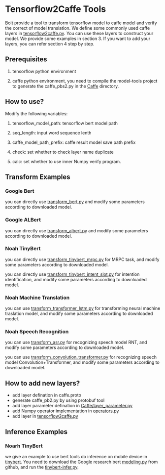 # Tensorflow2Caffe Tools

Bolt provide a tool to transform tensorflow model to caffe model and verify the correct of model translation. 
We define some commonly used caffe layers in [tensorflow2caffe.py](tensor2caffe.py). 
You can use these layers to construct your model. We provide some examples in section 3. 
If you want to add your layers, you can refer section 4 step by step. 

## Prerequisites

1. tensorflow python environment

2. caffe python environment, you need to compile the model-tools project to generate the caffe_pbs2.py in the [Caffe](./Caffe) directory.

## How to use?

Modify the following variables:

1. tensorflow_model_path: tensorflow bert model path

2. seq_length: input word sequence lenth

3. caffe_model_path_prefix: caffe result model save path prefix

4. check: set whether to check layer name duplicate

5. calc: set whether to use inner Numpy verify program.

## Transform Examples

### Google Bert

you can directly use [transform_bert.py](./bert/transform_bert.py) and modify some parameters according to downloaded model.

### Google ALBert

you can directly use [transform_albert.py](./bert/albert/transform_albert.py) and modify some parameters according to downloaded model.

### Noah TinyBert

you can directly use [transform_tinybert_mrpc.py](./bert/tinybert/transform_tinybert_mrpc.py) for MRPC task, and modify some parameters according to downloaded model.

you can directly use [transform_tinybert_intent_slot.py](./bert/tinybert/transform_tinybert_intent_slot.py) for intention identification, and modify some parameters according to downloaded model.

### Noah Machine Translation

you can use [transform_transformer_lstm.py](./nmt/transform_transformer_lstm.py) for transforming neural machine traslation model, and modify some parameters according to downloaded model.

### Noah Speech Recognition

you can use [transform_asr.py](./asr/transform_asr.py) for recognizing speech model RNT, and modify some parameters according to downloaded model.

you can use [transform_convolution_transformer.py](./asr/transform_convolution_transformer.py) for recognizing speech model Convolution+Transformer, and modify some parameters according to downloaded model.

## How to add new layers?

* add layer defination in caffe.proto
* generate caffe_pb2.py by using protobuf tool
* add layer parameter defination in [Caffe/layer_parameter.py](Caffe/layer_parameter.py)
* add Numpy operator implementation in [operators.py](operators.py)
* add layer in [tensorflow2caffe.py](tensorflow2caffe.py)

## Inference Examples

### Noarh TinyBert

we give an example to use bert tools do inference on mobile device in [tinybert](./bert/tinybert). You need to download the Google research bert [modeling.py](https://github.com/google-research/bert/blob/master/modeling.py) from github, and run the [tinybert-infer.py](./bert/tinybert/tinybert-infer.py).
